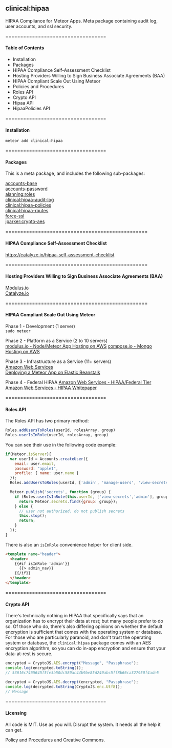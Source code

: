## clinical:hipaa  

HIPAA Compliance for Meteor Apps.  Meta package containing audit log, user accounts, and ssl security.



==================================
#### Table of Contents  

- Installation  
- Packages  
- HIPAA Compliance Self-Assessment Checklist
- Hosting Providers Willing to Sign Business Associate Agreements (BAA)  
- HIPAA Compliant Scale Out Using Meteor
- Policies and Procedures
- Roles API  
- Crypto API  
- Hipaa API  
- HipaaPolicies API


==================================
#### Installation  

``meteor add clinical:hipaa``


==================================
#### Packages

This is a meta package, and includes the following sub-packages:  

[accounts-base](https://atmospherejs.com/meteor/accounts-base)  
[accounts-password](https://atmospherejs.com/meteor/accounts-password)  
[alanning:roles](https://atmospherejs.com/alanning/roles)  
[clinical:hipaa-audit-log](http://github.com/awatson1978/clinical-hipaa-audit-log)  
[clinical:hipaa-policies](http://github.com/awatson1978/clinical-hipaa-policies)  
[clinical:hipaa-routes](http://github.com/awatson1978/clinical-hipaa-routes)  
[force-ssl](https://atmospherejs.com/meteor/force-ssl)  
[jparker:crypto-aes](https://atmospherejs.com/jparker/crypto-aes)  


================================================
####  HIPAA Compliance Self-Assessment Checklist

https://catalyze.io/hipaa-self-assessment-checklist


================================================
####  Hosting Providers Willing to Sign Business Associate Agreements (BAA)  

[Modulus.io](http://modulus.io/)  
[Catalyze.io](http://catalyze.io)  

================================================
####  HIPAA Compliant Scale Out Using Meteor

Phase 1 - Development (1 server)  
``sudo meteor``  

Phase 2 - Platform as a Service (2 to 10 servers)  
  [modulus.io - Node/Meteor App Hosting on AWS](https://modulus.io/)
  [compose.io - Mongo Hosting on AWS](http://www.mongohq.com/)  


Phase 3 - Infrastructure as a Service (11+ servers)  
  [Amazon Web Services](http://aws.amazon.com/)  
  [Deploying a Meteor App on Elastic Beanstalk](https://groups.google.com/forum/#!topic/meteor-talk/VxMQzpVFpME)  

Phase 4 - Federal HIPAA
  [Amazon Web Services - HIPAA/Federal Tier](http://aws.amazon.com/compliance/)  
  [Amazon Web Services - HIPAA Whitepaper](https://aws.amazon.com/about-aws/whats-new/2009/04/06/whitepaper-hipaa/)


==================================
#### Roles API  

The Roles API has two primary method:
````js
Roles.addUsersToRoles(userId, rolesArray, group)
Roles.userIsInRole(userId, rolesArray, group)
````

You can see their use in the following code example:
````js
if(Meteor.isServer){
  var userId = Accounts.createUser({
    email: user.email,
    password: "apple1",
    profile: { name: user.name }
  });
  Roles.addUsersToRoles(userId, ['admin', 'manage-users', 'view-secrets']);

  Meteor.publish('secrets', function (group) {
    if (Roles.userIsInRole(this.userId, ['view-secrets','admin'], group)) {
      return Meteor.secrets.find({group: group});
    } else {
      // user not authorized. do not publish secrets
      this.stop();
      return;
    }
  });
}
````

There is also an ``isInRole`` convenience helper for client side.
````html
<template name="header">
  <header>
    {{#if isInRole 'admin'}}
      {{> admin_nav}}  
    {{/if}}
  </header>
</template>
````


==================================
#### Crypto API  

There's technically nothing in HIPAA that specifically says that an organization has to encrypt their data at rest; but many people prefer to do so.  Of those who do, there's also differing opinions on whether the default encryption is sufficient that comes with the operating system or database.  For those who are particularly paranoid, and don't trust the operating system or database, the ``clinical:hipaa`` package comes with an AES encryption algorithm, so you can do in-app encryption and ensure that your data-at-rest is secure.

````js
encrypted = CryptoJS.AES.encrypt("Message", "Passphrase");
console.log(encrypted.toString());
// 53616c7465645f5fe5b50dc580ac44b9be85d240abc5ff8b66ca327950f4ade5

decrypted = CryptoJS.AES.decrypt(encrypted, "Passphrase");
console.log(decrypted.toString(CryptoJS.enc.Utf8));
// Message
````

==================================
#### Licensing  

All code is MIT.  Use as you will.  Disrupt the system.  It needs all the help it can get.

Policy and Procedures and Creative Commons.  
